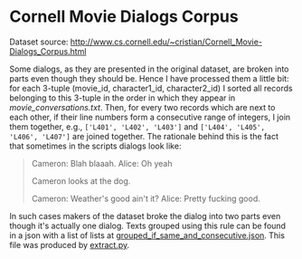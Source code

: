 # Cornell Movie Dialogs Corpus

Dataset source: <http://www.cs.cornell.edu/~cristian/Cornell_Movie-Dialogs_Corpus.html>

Some dialogs, as they are presented in the original dataset, are broken into parts even though they should be. Hence I have processed them a little bit: for each 3-tuple (movie_id, character1_id, character2_id) I sorted all records belonging to this 3-tuple in the order in which they appear in *movie_conversations.txt*. Then, for every two records which are next to each other, if their line numbers form a consecutive range of integers, I join them together, e.g., `['L401', 'L402', 'L403']` and `['L404', 'L405', 'L406', 'L407']` are joined together. The rationale behind this is the fact that sometimes in the scripts dialogs look like:

> Cameron: Blah blaaah.
> Alice: Oh yeah
>
> Cameron looks at the dog.
>
> Cameron: Weather's good ain't it?
> Alice: Pretty fucking good.

In such cases makers of the dataset broke the dialog into two parts even though it's actually one dialog. Texts grouped using this rule can be found in a json with a list of lists at [grouped_if_same_and_consecutive.json](grouped_if_same_and_consecutive.json). This file was produced by [extract.py](extract.py).


